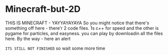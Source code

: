 # Minecraft-but-2D
THIS IS MINECRAFT - YAYYAYAYAYA
So you might notice that there's something off here - there'r 2 code files. 1s c++ for speed and the other is pygame for particles, and easyness. you can play by downloadin all the files here.
By the way - here an alert

```ITS STILL NOT FINISHED```
so wait some more time
